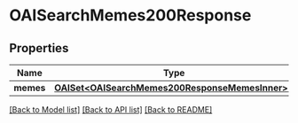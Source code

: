 # OAISearchMemes200Response

## Properties
Name | Type | Description | Notes
------------ | ------------- | ------------- | -------------
**memes** | [**OAISet&lt;OAISearchMemes200ResponseMemesInner&gt;***](OAISearchMemes200ResponseMemesInner.md) |  | 

[[Back to Model list]](../README.md#documentation-for-models) [[Back to API list]](../README.md#documentation-for-api-endpoints) [[Back to README]](../README.md)


